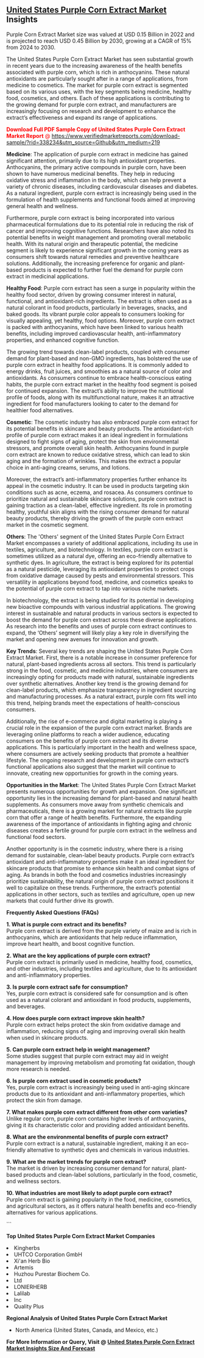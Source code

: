 <h2><a href="https://www.verifiedmarketreports.com/download-sample/?rid=338234&amp;utm_source=Github&amp;utm_medium=219" target="_blank">United States Purple Corn Extract Market</a> Insights</h2><p>Purple Corn Extract Market size was valued at USD 0.15 Billion in 2022 and is projected to reach USD 0.45 Billion by 2030, growing at a CAGR of 15% from 2024 to 2030.</p><p> <p>The United States Purple Corn Extract Market has seen substantial growth in recent years due to the increasing awareness of the health benefits associated with purple corn, which is rich in anthocyanins. These natural antioxidants are particularly sought after in a range of applications, from medicine to cosmetics. The market for purple corn extract is segmented based on its various uses, with the key segments being medicine, healthy food, cosmetics, and others. Each of these applications is contributing to the growing demand for purple corn extract, and manufacturers are increasingly focusing on research and development to enhance the extract’s effectiveness and expand its range of applications. </p> <p><p><span class=""><span style="color: #ff0000;"><strong>Download Full PDF Sample Copy of United States Purple Corn Extract Market Report</strong> @ </span><a href="https://www.verifiedmarketreports.com/download-sample/?rid=338234&amp;utm_source=Github&amp;utm_medium=219" target="_blank">https://www.verifiedmarketreports.com/download-sample/?rid=338234&amp;utm_source=Github&amp;utm_medium=219</a></span></p></p> <p><strong>Medicine</strong>: The application of purple corn extract in medicine has gained significant attention, primarily due to its high antioxidant properties. Anthocyanins, the primary active compounds in purple corn, have been shown to have numerous medicinal benefits. They help in reducing oxidative stress and inflammation in the body, which can help prevent a variety of chronic diseases, including cardiovascular diseases and diabetes. As a natural ingredient, purple corn extract is increasingly being used in the formulation of health supplements and functional foods aimed at improving general health and wellness.</p> <p>Furthermore, purple corn extract is being incorporated into various pharmaceutical formulations due to its potential role in reducing the risk of cancer and improving cognitive functions. Researchers have also noted its potential benefits in weight management and promoting overall metabolic health. With its natural origin and therapeutic potential, the medicine segment is likely to experience significant growth in the coming years as consumers shift towards natural remedies and preventive healthcare solutions. Additionally, the increasing preference for organic and plant-based products is expected to further fuel the demand for purple corn extract in medicinal applications.</p> <p><strong>Healthy Food</strong>: Purple corn extract has seen a surge in popularity within the healthy food sector, driven by growing consumer interest in natural, functional, and antioxidant-rich ingredients. The extract is often used as a natural colorant in food products, particularly in beverages, snacks, and baked goods. Its vibrant purple color appeals to consumers looking for visually appealing, yet healthy, food options. Moreover, purple corn extract is packed with anthocyanins, which have been linked to various health benefits, including improved cardiovascular health, anti-inflammatory properties, and enhanced cognitive function.</p> <p>The growing trend towards clean-label products, coupled with consumer demand for plant-based and non-GMO ingredients, has bolstered the use of purple corn extract in healthy food applications. It is commonly added to energy drinks, fruit juices, and smoothies as a natural source of color and antioxidants. As consumers continue to embrace health-conscious eating habits, the purple corn extract market in the healthy food segment is poised for continued expansion. The extract’s ability to improve the nutritional profile of foods, along with its multifunctional nature, makes it an attractive ingredient for food manufacturers looking to cater to the demand for healthier food alternatives.</p> <p><strong>Cosmetic</strong>: The cosmetic industry has also embraced purple corn extract for its potential benefits in skincare and beauty products. The antioxidant-rich profile of purple corn extract makes it an ideal ingredient in formulations designed to fight signs of aging, protect the skin from environmental stressors, and promote overall skin health. Anthocyanins found in purple corn extract are known to reduce oxidative stress, which can lead to skin aging and the formation of wrinkles. This makes the extract a popular choice in anti-aging creams, serums, and lotions.</p> <p>Moreover, the extract’s anti-inflammatory properties further enhance its appeal in the cosmetic industry. It can be used in products targeting skin conditions such as acne, eczema, and rosacea. As consumers continue to prioritize natural and sustainable skincare solutions, purple corn extract is gaining traction as a clean-label, effective ingredient. Its role in promoting healthy, youthful skin aligns with the rising consumer demand for natural beauty products, thereby driving the growth of the purple corn extract market in the cosmetic segment.</p> <p><strong>Others</strong>: The 'Others' segment of the United States Purple Corn Extract Market encompasses a variety of additional applications, including its use in textiles, agriculture, and biotechnology. In textiles, purple corn extract is sometimes utilized as a natural dye, offering an eco-friendly alternative to synthetic dyes. In agriculture, the extract is being explored for its potential as a natural pesticide, leveraging its antioxidant properties to protect crops from oxidative damage caused by pests and environmental stressors. This versatility in applications beyond food, medicine, and cosmetics speaks to the potential of purple corn extract to tap into various niche markets.</p> <p>In biotechnology, the extract is being studied for its potential in developing new bioactive compounds with various industrial applications. The growing interest in sustainable and natural products in various sectors is expected to boost the demand for purple corn extract across these diverse applications. As research into the benefits and uses of purple corn extract continues to expand, the ‘Others’ segment will likely play a key role in diversifying the market and opening new avenues for innovation and growth.</p> <p><strong>Key Trends</strong>: Several key trends are shaping the United States Purple Corn Extract Market. First, there is a notable increase in consumer preference for natural, plant-based ingredients across all sectors. This trend is particularly strong in the food, cosmetic, and medicine industries, where consumers are increasingly opting for products made with natural, sustainable ingredients over synthetic alternatives. Another key trend is the growing demand for clean-label products, which emphasize transparency in ingredient sourcing and manufacturing processes. As a natural extract, purple corn fits well into this trend, helping brands meet the expectations of health-conscious consumers.</p> <p>Additionally, the rise of e-commerce and digital marketing is playing a crucial role in the expansion of the purple corn extract market. Brands are leveraging online platforms to reach a wider audience, educating consumers on the benefits of purple corn extract and its diverse applications. This is particularly important in the health and wellness space, where consumers are actively seeking products that promote a healthier lifestyle. The ongoing research and development in purple corn extract’s functional applications also suggest that the market will continue to innovate, creating new opportunities for growth in the coming years.</p> <p><strong>Opportunities in the Market</strong>: The United States Purple Corn Extract Market presents numerous opportunities for growth and expansion. One significant opportunity lies in the increasing demand for plant-based and natural health supplements. As consumers move away from synthetic chemicals and pharmaceuticals, there is a growing market for natural extracts like purple corn that offer a range of health benefits. Furthermore, the expanding awareness of the importance of antioxidants in fighting aging and chronic diseases creates a fertile ground for purple corn extract in the wellness and functional food sectors.</p> <p>Another opportunity is in the cosmetic industry, where there is a rising demand for sustainable, clean-label beauty products. Purple corn extract’s antioxidant and anti-inflammatory properties make it an ideal ingredient for skincare products that promise to enhance skin health and combat signs of aging. As brands in both the food and cosmetics industries increasingly prioritize sustainability, the natural origin of purple corn extract positions it well to capitalize on these trends. Furthermore, the extract’s potential applications in other sectors, such as textiles and agriculture, open up new markets that could further drive its growth.</p> <p><strong>Frequently Asked Questions (FAQs)</strong></p> <p><strong>1. What is purple corn extract and its benefits?</strong><br> Purple corn extract is derived from the purple variety of maize and is rich in anthocyanins, which are antioxidants that help reduce inflammation, improve heart health, and boost cognitive function.</p> <p><strong>2. What are the key applications of purple corn extract?</strong><br> Purple corn extract is primarily used in medicine, healthy food, cosmetics, and other industries, including textiles and agriculture, due to its antioxidant and anti-inflammatory properties.</p> <p><strong>3. Is purple corn extract safe for consumption?</strong><br> Yes, purple corn extract is considered safe for consumption and is often used as a natural colorant and antioxidant in food products, supplements, and beverages.</p> <p><strong>4. How does purple corn extract improve skin health?</strong><br> Purple corn extract helps protect the skin from oxidative damage and inflammation, reducing signs of aging and improving overall skin health when used in skincare products.</p> <p><strong>5. Can purple corn extract help in weight management?</strong><br> Some studies suggest that purple corn extract may aid in weight management by improving metabolism and promoting fat oxidation, though more research is needed.</p> <p><strong>6. Is purple corn extract used in cosmetic products?</strong><br> Yes, purple corn extract is increasingly being used in anti-aging skincare products due to its antioxidant and anti-inflammatory properties, which protect the skin from damage.</p> <p><strong>7. What makes purple corn extract different from other corn varieties?</strong><br> Unlike regular corn, purple corn contains higher levels of anthocyanins, giving it its characteristic color and providing added antioxidant benefits.</p> <p><strong>8. What are the environmental benefits of purple corn extract?</strong><br> Purple corn extract is a natural, sustainable ingredient, making it an eco-friendly alternative to synthetic dyes and chemicals in various industries.</p> <p><strong>9. What are the market trends for purple corn extract?</strong><br> The market is driven by increasing consumer demand for natural, plant-based products and clean-label solutions, particularly in the food, cosmetic, and wellness sectors.</p> <p><strong>10. What industries are most likely to adopt purple corn extract?</strong><br> Purple corn extract is gaining popularity in the food, medicine, cosmetics, and agricultural sectors, as it offers natural health benefits and eco-friendly alternatives for various applications.</p> ```</p><p><strong>Top United States Purple Corn Extract Market Companies</strong></p><div data-test-id=""><p><li>Kingherbs</li><li> UHTCO Corporation GmbH</li><li> Xi'an Herb Bio</li><li> Artemis</li><li> Huzhou Purestar Biochem Co.</li><li>Ltd</li><li> LONIERHERB</li><li> Lalilab</li><li> Inc</li><li> Quality Plus</li></p><div><strong>Regional Analysis of&nbsp;United States Purple Corn Extract Market</strong></div><ul><li dir="ltr"><p dir="ltr">North America&nbsp;(United States, Canada, and Mexico, etc.)</p></li></ul><p><strong>For More Information or Query, Visit @&nbsp;</strong><strong><a href="https://www.verifiedmarketreports.com/product/purple-corn-extract-market/?utm_source=Github&amp;utm_medium=219" target="_blank">United States Purple Corn Extract Market Insights Size And Forecast</a></strong></p></div>
